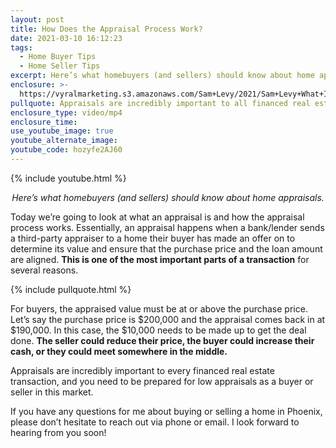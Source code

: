 ```yaml
---
layout: post
title: How Does the Appraisal Process Work?
date: 2021-03-10 16:12:23
tags:
  - Home Buyer Tips
  - Home Seller Tips
excerpt: Here’s what homebuyers (and sellers) should know about home appraisals.
enclosure: >-
  https://vyralmarketing.s3.amazonaws.com/Sam+Levy/2021/Sam+Levy+What+Is+an+Appraisal+3.mp4
pullquote: Appraisals are incredibly important to all financed real estate transactions.
enclosure_type: video/mp4
enclosure_time:
use_youtube_image: true
youtube_alternate_image:
youtube_code: hozyfe2AJ60
---
```

{% include youtube.html %}

<p style="text-align: center;"><em>Here’s what homebuyers (and sellers) should know about home appraisals.</em></p>

Today we’re going to look at what an appraisal is and how the appraisal process works. Essentially, an appraisal happens when a bank/lender sends a third-party appraiser to a home their buyer has made an offer on to determine its value and ensure that the purchase price and the loan amount are aligned. **This is one of the most important parts of a transaction** for several reasons.

{% include pullquote.html %}

For buyers, the appraised value must be at or above the purchase price. Let’s say the purchase price is $200,000 and the appraisal comes back in at $190,000. In this case, the $10,000 needs to be made up to get the deal done. **The seller could reduce their price, the buyer could increase their cash, or they could meet somewhere in the middle.&nbsp;**

Appraisals are incredibly important to every financed real estate transaction, and you need to be prepared for low appraisals as a buyer or seller in this market.&nbsp;

If you have any questions for me about buying or selling a home in Phoenix, please don’t hesitate to reach out via phone or email. I look forward to hearing from you soon!
